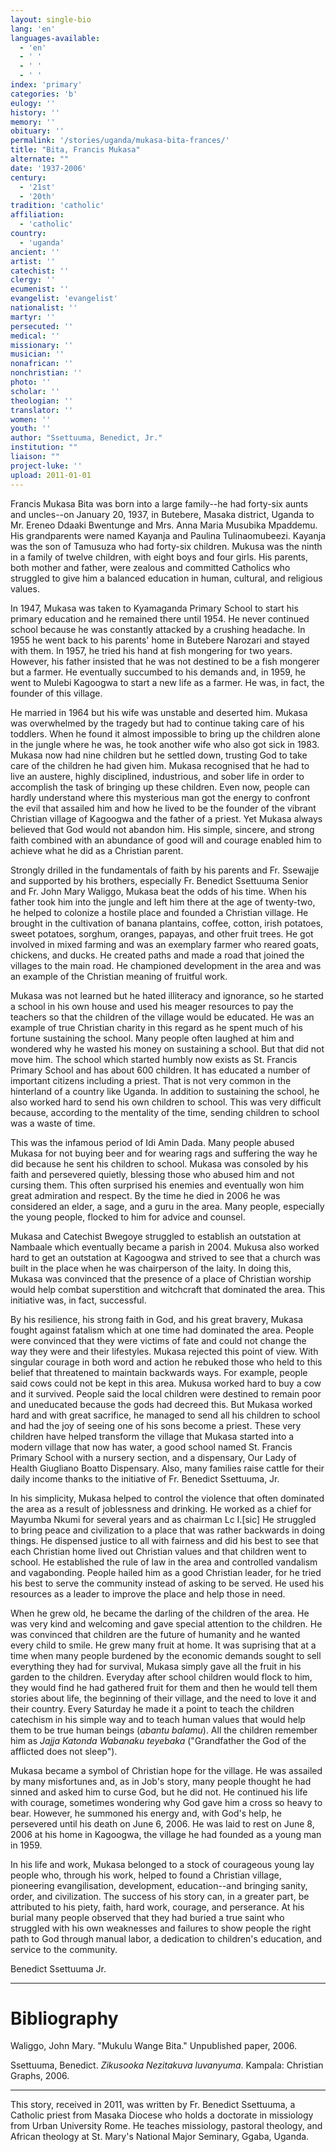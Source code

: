 ```yaml
---
layout: single-bio
lang: 'en'
languages-available:
  - 'en'
  - ' '
  - ' '
  - ' '
index: 'primary'
categories: 'b'
eulogy: ''
history: ''
memory: ''
obituary: ''
permalink: '/stories/uganda/mukasa-bita-frances/'
title: "Bita, Francis Mukasa"
alternate: ""
date: '1937-2006'
century:
  - '21st'
  - '20th'
tradition: 'catholic'
affiliation:
  - 'catholic'
country:
  - 'uganda'
ancient: ''
artist: ''
catechist: ''
clergy: ''
ecumenist: ''
evangelist: 'evangelist'
nationalist: ''
martyr: ''
persecuted: ''
medical: ''
missionary: ''
musician: ''
nonafrican: ''
nonchristian: ''
photo: ''
scholar: ''
theologian: ''
translator: ''
women: ''
youth: ''
author: "Ssettuuma, Benedict, Jr."
institution: ""
liaison: ""
project-luke: ''
upload: 2011-01-01
---
```




Francis Mukasa Bita was born into a large family--he had forty-six aunts and uncles--on January 20, 1937, in Butebere, Masaka district, Uganda to Mr. Ereneo Ddaaki Bwentunge and Mrs. Anna Maria Musubika Mpaddemu. His grandparents were named Kayanja and Paulina Tulinaomubeezi. Kayanja was the son of Tamusuza who had forty-six children. Mukusa was the ninth in a family of twelve children, with eight boys and four girls. His parents, both mother and father, were zealous and committed Catholics who struggled to give him a balanced education in human, cultural, and religious values.

In 1947, Mukasa was taken to Kyamaganda Primary School to start his primary education and he remained there until 1954. He never continued school because he was constantly attacked by a crushing headache. In 1955 he went back to his parents' home in Butebere Narozari and stayed with them. In 1957, he tried his hand at fish mongering for two years. However, his father insisted that he was not destined to be a fish mongerer but a farmer. He eventually succumbed to his demands and, in 1959, he went to Mulebi Kagoogwa to start a new life as a farmer. He was, in fact, the founder of this village.

He married in 1964 but his wife was unstable and deserted him. Mukasa was overwhelmed by the tragedy but had to continue taking care of his toddlers. When he found it almost impossible to bring up the children alone in the jungle where he was, he took another wife who also got sick in 1983. Mukasa now had nine children but he settled down, trusting God to take care of the children he had given him. Mukasa recognised that he had to live an austere, highly disciplined, industrious, and sober life in order to accomplish the task of bringing up these children. Even now, people can hardly understand where this mysterious man got the energy to confront the evil that assailed him and how he lived to be the founder of the vibrant Christian village of Kagoogwa and the father of a priest. Yet Mukasa always believed that God would not abandon him. His simple, sincere, and strong faith combined with an abundance of good will and courage enabled him to achieve what he did as a Christian parent.

Strongly drilled in the fundamentals of faith by his parents and Fr. Ssewajje and supported by his brothers, especially Fr. Benedict Ssettuuma Senior and Fr. John Mary Waliggo, Mukasa beat the odds of his time. When his father took him into the jungle and left him there at the age of twenty-two, he helped to colonize a hostile place and founded a Christian village. He brought in the cultivation of banana plantains, coffee, cotton, irish potatoes, sweet potatoes, sorghum, oranges, papayas, and other fruit trees. He got involved in mixed farming and was an exemplary farmer who reared goats, chickens, and ducks. He created paths and made a road that joined the villages to the main road. He championed development in the area and was an example of the Christian meaning of fruitful work.

Mukasa was not learned but he hated illiteracy and ignorance, so he started a school in his own house and used his meager resources to pay the teachers so that the children of the village would be educated. He was an example of true Christian charity in this regard as he spent much of his fortune sustaining the school. Many people often laughed at him and wondered why he wasted his money on sustaining a school. But that did not move him. The school which started humbly now exists as St. Francis Primary School and has about 600 children. It has educated a number of important citizens including a priest. That is not very common in the hinterland of a country like Uganda. In addition to sustaining the school, he also worked hard to send his own children to school. This was very difficult because, according to the mentality of the time, sending children to school was a waste of time.

This was the infamous period of Idi Amin Dada. Many people abused Mukasa for not buying beer and for wearing rags and suffering the way he did because he sent his children to school. Mukasa was consoled by his faith and persevered quietly, blessing those who abused him and not cursing them. This often surprised his enemies and eventually won him great admiration and respect. By the time he died in 2006 he was considered an elder, a sage, and a guru in the area. Many people, especially the young people, flocked to him for advice and counsel.

Mukasa and Catechist Bwegoye struggled to establish an outstation at Nambaale which eventually became a parish in 2004. Mukusa also worked hard to get an outstation at Kagoogwa and strived to see that a church was built in the place when he was chairperson of the laity. In doing this, Mukasa was convinced that the presence of a place of Christian worship would help combat superstition and witchcraft that dominated the area. This initiative was, in fact, successful.

By his resilience, his strong faith in God, and his great bravery, Mukasa fought against fatalism which at one time had dominated the area. People were convinced that they were victims of fate and could not change the way they were and their lifestyles. Mukasa rejected this point of view. With singular courage in both word and action he rebuked those who held to this belief that threatened to maintain backwards ways. For example, people said cows could not be kept in this area. Mukusa worked hard to buy a cow and it survived. People said the local children were destined to remain poor and uneducated because the gods had decreed this. But Mukasa worked hard and with great sacrifice, he managed to send all his children to school and had the joy of seeing one of his sons become a priest. These very children have helped transform the village that Mukasa started into a modern village that now has water, a good school named St. Francis Primary School with a nursery section, and a dispensary, Our Lady of Health Giugliano Boatto Dispensary. Also, many families raise cattle for their daily income thanks to the initiative of Fr. Benedict Ssettuuma, Jr.

In his simplicity, Mukasa helped to control the violence that often dominated the area as a result of joblessness and drinking. He worked as a chief for Mayumba Nkumi for several years and as chairman Lc I.[sic] He struggled to bring peace and civilization to a place that was rather backwards in doing things. He dispensed justice to all with fairness and did his best to see that each Christian home lived out Christian values and that children went to school. He established the rule of law in the area and controlled vandalism and vagabonding. People hailed him as a good Christian leader, for he tried his best to serve the community instead of asking to be served. He used his resources as a leader to improve the place and help those in need.

When he grew old, he became the darling of the children of the area. He was very kind and welcoming and gave special attention to the children. He was convinced that children are the future of humanity and he wanted every child to smile. He grew many fruit at home. It was suprising that at a time when many people burdened by the economic demands sought to sell everything they had for survival, Mukasa simply gave all the fruit in his garden to the children. Everyday after school children would flock to him, they would find he had gathered fruit for them and then he would tell them stories about life, the beginning of their village, and the need to love it and their country. Every Saturday he made it a point to teach the children catechism in his simple way and to teach human values that would help them to be true human beings (*abantu balamu*). All the children remember him as *Jajja Katonda Wabanaku teyebaka* ("Grandfather the God of the afflicted does not sleep").

Mukasa became a symbol of Christian hope for the village. He was assailed by many misfortunes and, as in Job's story, many people thought he had sinned and asked him to curse God, but he did not. He continued his life with courage, sometimes wondering why God gave him a cross so heavy to bear. However, he summoned his energy and, with God's help, he persevered until his death on June 6, 2006. He was laid to rest on June 8, 2006 at his home in Kagoogwa, the village he had founded as a young man in 1959.

In his life and work, Mukasa belonged to a stock of courageous young lay people who, through his work, helped to found a Christian village, pioneering evangilisation, development, education--and bringing sanity, order, and civilization. The success of his story can, in a greater part, be attributed to his piety, faith, hard work, courage, and perserance. At his burial many people observed that they had buried a true saint who struggled with his own weaknesses and failures to show people the right path to God through manual labor, a dedication to children's education, and service to the community.

Benedict Ssettuuma Jr.

---

# Bibliography

Waliggo, John Mary. "Mukulu Wange Bita." Unpublished paper, 2006.

Ssettuuma, Benedict. *Zikusooka Nezitakuva luvanyuma*. Kampala: Christian Graphs, 2006.

---

This story, received in 2011, was written by Fr. Benedict Ssettuuma, a Catholic priest from Masaka Diocese who holds a doctorate in missiology from Urban University Rome. He teaches missiology, pastoral theology, and African theology at St. Mary's National Major Seminary, Ggaba, Uganda.
